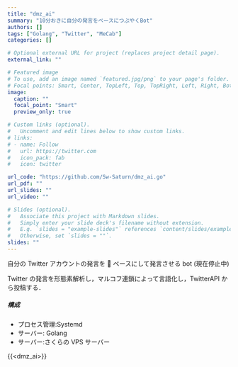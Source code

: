 ```yaml
---
title: "dmz_ai"
summary: "10分おきに自分の発言をベースにつぶやくBot"
authors: []
tags: ["Golang", "Twitter", "MeCab"]
categories: []

# Optional external URL for project (replaces project detail page).
external_link: ""

# Featured image
# To use, add an image named `featured.jpg/png` to your page's folder.
# Focal points: Smart, Center, TopLeft, Top, TopRight, Left, Right, BottomLeft, Bottom, BottomRight.
image:
  caption: ""
  focal_point: "Smart"
  preview_only: true

# Custom links (optional).
#   Uncomment and edit lines below to show custom links.
# links:
# - name: Follow
#   url: https://twitter.com
#   icon_pack: fab
#   icon: twitter

url_code: "https://github.com/Sw-Saturn/dmz_ai.go"
url_pdf: ""
url_slides: ""
url_video: ""

# Slides (optional).
#   Associate this project with Markdown slides.
#   Simply enter your slide deck's filename without extension.
#   E.g. `slides = "example-slides"` references `content/slides/example-slides.md`.
#   Otherwise, set `slides = ""`.
slides: ""
---
```


自分の Twitter アカウントの発言を  ベースにして発言させる bot (現在停止中)

Twitter の発言を形態素解析し，マルコフ連鎖によって言語化し，TwitterAPI から投稿する．

##### 構成

- プロセス管理:Systemd
- サーバー: Golang
- サーバー:さくらの VPS サーバー

{{<dmz_ai>}}
